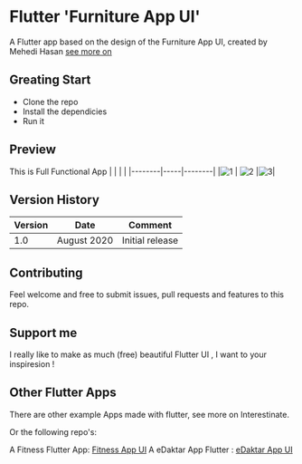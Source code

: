 # Flutter 'Furniture App UI'

A Flutter app based on the design of the Furniture App UI, created by Mehedi Hasan [see more on](https://mehedihasaninfo.com/ "I am flutter developer")

## Greating Start

 - Clone the repo
 - Install the dependicies
 - Run it

## Preview 
This is Full Functional App
| | | | 
|--------|-----|--------|
|![1](https://user-images.githubusercontent.com/29401466/90885412-5ca2d000-e3d3-11ea-83be-9988efbdb975.png) | ![2](https://user-images.githubusercontent.com/29401466/90885413-5dd3fd00-e3d3-11ea-85a6-d4dc89940829.png) |![3](https://user-images.githubusercontent.com/29401466/90885414-5e6c9380-e3d3-11ea-94bc-c1d65230d174.png)|



## Version History 
|Version |Date | Comment|
|--------|-----|--------|
|1.0 | August 2020 | Initial release

## Contributing
Feel welcome and free to submit issues, pull requests and features to this repo.

## Support me

I really like to make as much (free) beautiful Flutter UI , I want to  your inspiresion !

## Other Flutter Apps

There are other example Apps made with flutter, see more on Interestinate.

Or the following repo's:

A Fitness  Flutter App: [Fitness App UI](https://github.com/flutterbangladesh/fitness-app-flutter)
A eDaktar App Flutter : [eDaktar App UI](https://github.com/jpmehedi/edaktar_app_flutter)












